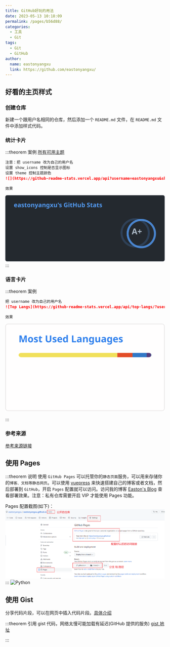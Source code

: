 ```yaml
---
title: GitHub好玩的用法
date: 2023-05-13 10:18:09
permalink: /pages/b56d88/
categories:
  - 工具
  - Git
tags:
  - Git
  - GitHub
author:
  name: eastonyangxu
  link: https://github.com/eastonyangxu/
---
```


## 好看的主页样式

### 创建仓库

新建一个跟用户名相同的仓库，然后添加一个 `README.md` 文件，在 `README.md` 文件中添加样式代码。

### 统计卡片

:::theorem 案例
[所有可用主题](https://github.com/anuraghazra/github-readme-stats/blob/master/themes/README.md)

```md
注意：把 username 改为自己的用户名
设置 show_icons 控制是否显示图标
设置 theme 控制主题颜色
![](https://github-readme-stats.vercel.app/api?username=eastonyangxu&show_icons=true&theme=github_dark_dimmed)
```

`效果`

![统计卡片](/git/GitHub_Stats.svg)
:::

### 语言卡片

:::theorem 案例

```md
把 username 改为自己的用户名
![Top Langs](https://github-readme-stats.vercel.app/api/top-langs/?username=eastonyangxu&layout=compact)
```

`效果`

![语言卡片](/git/Used_Languages.svg)

:::

### 参考来源

[参考来源链接](https://github.com/anuraghazra/github-readme-stats/blob/master/docs/readme_cn.md)

## 使用 Pages

:::theorem 说明
使用 `GitHub Pages` 可以托管你的`静态页面`服务，可以用来存储你的`博客、文档等静态网页`。可以使用 [vuepress](https://vuepress.vuejs.org/zh/) 来快速搭建自己的博客或者文档，然后部署到 `GitHub`，开启 `Pages` 配置就可以访问。访问我的博客 [Easton's Blog](https://eastonyangxu.github.io/) 查看部署效果。注意：私有仓库需要开启 VIP 才能使用 Pages 功能。

Pages 配置截图(如下)：
![Pages](/git/Pages.png)
:::
<img alt="Python" src="https://img.shields.io/badge/Python-FCC624?style=flat-square&logo=Python&logoColor=white">

## 使用 Gist

分享代码片段，可以在网页中插入代码片段。[具体介绍](https://gohom.win/2015/11/26/gist/)

:::theorem 引用 gist 代码，网络太慢可能加载有延迟(GitHub 提供的服务)
[gist 地址](https://gist.github.com/eastonyangxu/a878dcda4b6a0b892039e4458d69ad20)

<!-- TODO 修复模板bug -->
<!-- <GistDemo></GistDemo> -->

:::
